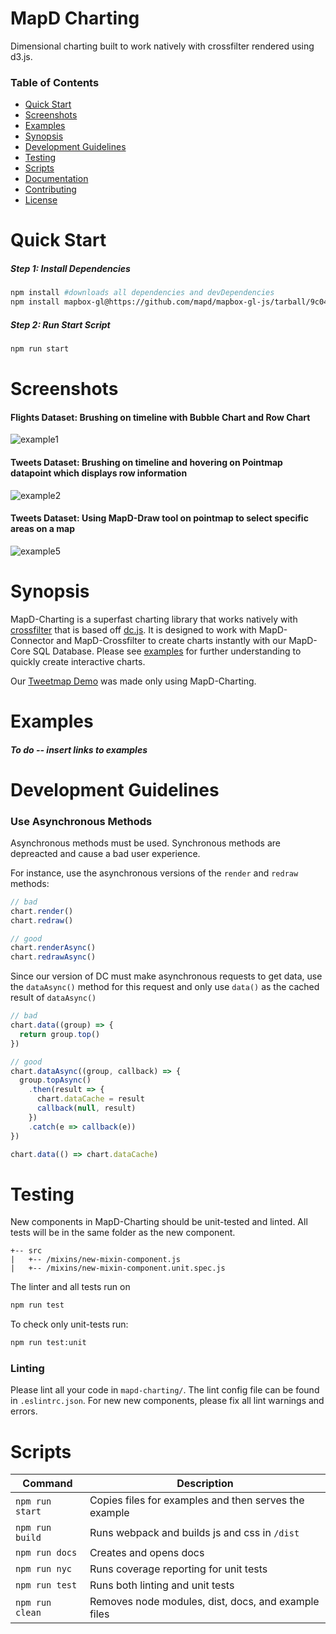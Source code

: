 # MapD Charting

Dimensional charting built to work natively with crossfilter rendered using d3.js.

### Table of Contents
- [Quick Start](#quick-start)
- [Screenshots](#screenshots)
- [Examples](#examples)
- [Synopsis](#synopsis)
- [Development Guidelines](#development-guidelines)
- [Testing](#testing)
- [Scripts](#scripts)
- [Documentation](#documentation)
- [Contributing](.github/CONTRIBUTING.md)
- [License](LICENSE.md)

# Quick Start

##### Step 1: Install Dependencies

```bash
npm install #downloads all dependencies and devDependencies
npm install mapbox-gl@https://github.com/mapd/mapbox-gl-js/tarball/9c04de6949fe498c8c79f5c0627dfd6d6321f307 #downloads mapbox peer dependency
```

##### Step 2: Run Start Script
```bash
npm run start
```

# Screenshots

#### Flights Dataset: Brushing on timeline with Bubble Chart and Row Chart

![example1](https://cloud.githubusercontent.com/assets/2932405/25641647/1acce1f2-2f4a-11e7-87d4-a4e80cb262f5.gif)

#### Tweets Dataset: Brushing on timeline and hovering on Pointmap datapoint which displays row information

![example2](https://cloud.githubusercontent.com/assets/2932405/25641746/acd9cdd0-2f4a-11e7-9821-99e3152075cd.gif)

#### Tweets Dataset: Using MapD-Draw tool on pointmap to select specific areas on a map

![example5](https://cloud.githubusercontent.com/assets/2932405/25641955/ab7015ac-2f4b-11e7-848a-c749fe2081bf.gif)

# Synopsis

MapD-Charting is a superfast charting library that works natively with [crossfilter](https://github.com/square/crossfilter) that is based off [dc.js](https://github.com/dc-js/dc.js).  It is designed to work with MapD-Connector and MapD-Crossfilter to create charts instantly with our MapD-Core SQL Database.  Please see [examples](#examples) for further understanding to quickly create interactive charts.

Our [Tweetmap Demo](https://www.mapd.com/demos/tweetmap/) was made only using MapD-Charting.

# Examples

##### To do -- insert links to examples

# Development Guidelines

### Use Asynchronous Methods

Asynchronous methods must be used. Synchronous methods are depreacted and cause a bad user experience.

For instance, use the asynchronous versions of the `render` and `redraw` methods:

```js
// bad
chart.render()
chart.redraw()

// good
chart.renderAsync()
chart.redrawAsync()
```

Since our version of DC must make asynchronous requests to get data, use the `dataAsync()` method for this request and only use `data()` as the cached result of `dataAsync()`

```js
// bad
chart.data((group) => {
  return group.top()
})

// good
chart.dataAsync((group, callback) => {
  group.topAsync()
    .then(result => {
      chart.dataCache = result
      callback(null, result)
    })
    .catch(e => callback(e))
})

chart.data(() => chart.dataCache)
```

# Testing

New components in MapD-Charting should be unit-tested and linted.  All tests will be in the same folder as the new component.

```
+-- src
|   +-- /mixins/new-mixin-component.js
|   +-- /mixins/new-mixin-component.unit.spec.js
```

The linter and all tests run on
```bash
npm run test
```

To check only unit-tests run:
```bash
npm run test:unit
```

### Linting

Please lint all your code in `mapd-charting/`. The lint config file can be found in `.eslintrc.json`.  For new new components, please fix all lint warnings and errors.

# Scripts

| Command        | Description  |
--- | ---
`npm run start` | Copies files for examples and then serves the example
`npm run build` | Runs webpack and builds js and css in `/dist`
`npm run docs` | Creates and opens docs
`npm run nyc` | Runs coverage reporting for unit tests
`npm run test` | Runs both linting and unit tests
`npm run clean` | Removes node modules, dist, docs, and example files 
